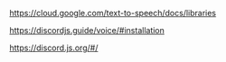 https://cloud.google.com/text-to-speech/docs/libraries

https://discordjs.guide/voice/#installation

https://discord.js.org/#/

